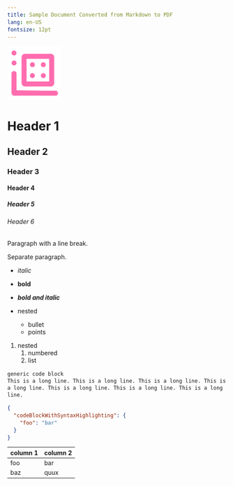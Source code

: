 ```yaml
---
title: Sample Document Converted from Markdown to PDF
lang: en-US
fontsize: 12pt
---
```


<link ref="stylesheet" type="text/css" href="style.css">

![icon](icon.svg)

# Header 1
## Header 2
### Header 3
#### Header 4
##### Header 5
###### Header 6
Paragraph with
a line break.

Separate paragraph.

* *italic*
* **bold**
* ***bold and italic***

* nested
  * bullet
  * points

1. nested
   1. numbered
   2. list

```
generic code block
This is a long line. This is a long line. This is a long line. This is a long line. This is a long line. This is a long line. This is a long line.
```

```json
{
  "codeBlockWithSyntaxHighlighting": {
    "foo": "bar"
  }
}
```

| column 1 | column 2 |
|----------|----------|
| foo      | bar      |
| baz      | quux     |
